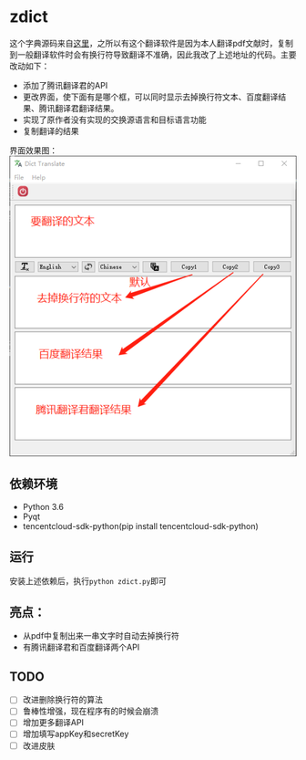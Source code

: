 # zdict
这个字典源码来自[这里](https://github.com/ouening/python-code)，之所以有这个翻译软件是因为本人翻译pdf文献时，复制到一般翻译软件时会有换行符导致翻译不准确，因此我改了上述地址的代码。主要改动如下：
- 添加了腾讯翻译君的API
- 更改界面，使下面有是哪个框，可以同时显示去掉换行符文本、百度翻译结果、腾讯翻译君翻译结果。
- 实现了原作者没有实现的交换源语言和目标语言功能
- 复制翻译的结果

界面效果图：
![](image/zdict.png)

## 依赖环境
- Python 3.6
- Pyqt
- tencentcloud-sdk-python(pip install tencentcloud-sdk-python)

## 运行
安装上述依赖后，执行`python zdict.py`即可

## 亮点：
- 从pdf中复制出来一串文字时自动去掉换行符
- 有腾讯翻译君和百度翻译两个API

## TODO
- [ ] 改进删除换行符的算法
- [ ] 鲁棒性增强，现在程序有的时候会崩溃
- [ ] 增加更多翻译API
- [ ] 增加填写appKey和secretKey
- [ ] 改进皮肤